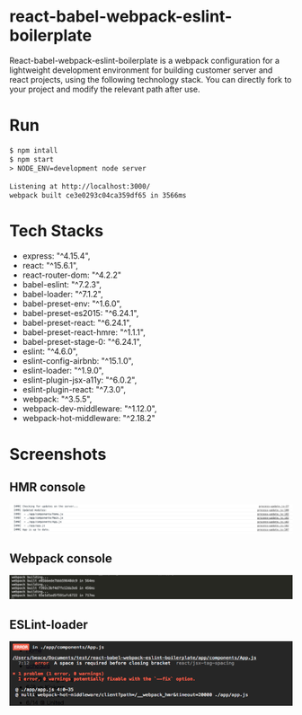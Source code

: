 # react-babel-webpack-eslint-boilerplate

React-babel-webpack-eslint-boilerplate is a webpack configuration for a lightweight development environment for building customer server and react projects, using the following technology stack. You can directly fork to your project and modify the relevant path after use.

# Run

```
$ npm intall
$ npm start
> NODE_ENV=development node server

Listening at http://localhost:3000/
webpack built ce3e0293c04ca359df65 in 3566ms
```

# Tech Stacks

- express: "^4.15.4",
- react: "^15.6.1",
- react-router-dom: "^4.2.2"
- babel-eslint: "^7.2.3",
- babel-loader: "^7.1.2",
- babel-preset-env: "^1.6.0",
- babel-preset-es2015: "^6.24.1",
- babel-preset-react: "^6.24.1",
- babel-preset-react-hmre: "^1.1.1",
- babel-preset-stage-0: "^6.24.1",
- eslint: "^4.6.0",
- eslint-config-airbnb: "^15.1.0",
- eslint-loader: "^1.9.0",
- eslint-plugin-jsx-a11y: "^6.0.2",
- eslint-plugin-react: "^7.3.0",
- webpack: "^3.5.5",
- webpack-dev-middleware: "^1.12.0",
- webpack-hot-middleware: "^2.18.2"

# Screenshots

## HMR console

![HMR console](./screenshot/console-hmr.png)

## Webpack console

![WEBPACK console](./screenshot/console-webpack.png)

## ESLint-loader

![ESLINT screenshot](./screenshot/eslint-loader.png)

